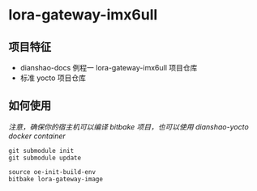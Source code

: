 # lora-gateway-imx6ull

## 项目特征

- dianshao-docs 例程一 lora-gateway-imx6ull 项目仓库
- 标准 yocto 项目仓库

## 如何使用

*注意，确保你的宿主机可以编译 bitbake 项目，也可以使用 dianshao-yocto docker container*

```
git submodule init
git submodule update

source oe-init-build-env
bitbake lora-gateway-image
```
